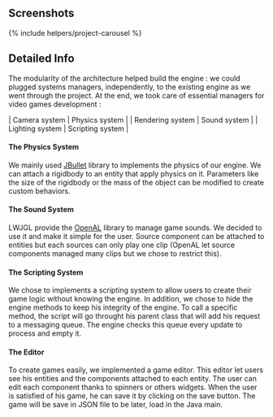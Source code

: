 <!--- Grégoire Boiron <gregoire.boiron@gmail.com> --->
<!--- Copyright (c) 2018-2019 Grégoire Boiron  All Rights Reserved. --->

Screenshots
--------------------
{% include helpers/project-carousel %}

Detailed Info
--------------------
The modularity of the architecture helped build the engine : 
we could plugged systems managers, independently, to the existing engine as we went through the project. 
At the end, we took care of essential managers for video games development :

| Camera system | Physics system |
| Rendering system | Sound system |
| Lighting system | Scripting system |

#### The Physics System
We mainly used [JBullet](http://jbullet.advel.cz/) library to implements the physics of our engine. 
We can attach a rigidbody to an entity that apply physics on it. 
Parameters like the size of the rigidbody or the mass of the object can be modified to create custom behaviors.

#### The Sound System
LWJGL provide the [OpenAL](https://www.openal.org/) library to manage game sounds. 
We decided to use it and make it simple for the user. 
Source component can be attached to entities but each sources can only play one clip (OpenAL let source components managed many clips but we chose to restrict this).

#### The Scripting System
We chose to implements a scripting system to allow users to create their game logic without knowing the engine. In addition, we chose to hide the engine methods to keep his integrity of the engine. To call a specific method, the script will go throught his parent class that will add his request to a messaging queue. The engine checks this queue every update to process and empty it.

#### The Editor
To create games easily, we implemented a game editor. 
This editor let users see his entities and the components attached to each entity. 
The user can edit each component thanks to spinners or others widgets. 
When the user is satisfied of his game, he can save it by clicking on the save button. 
The game will be save in JSON file to be later, load in the Java main.
